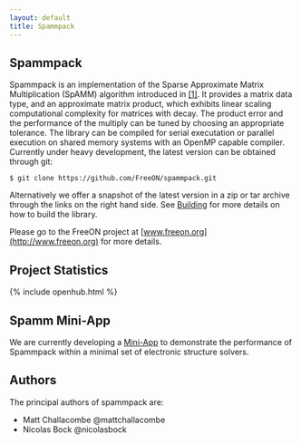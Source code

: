 ```yaml
---
layout: default
title: Spammpack
---
```


Spammpack
---------

Spammpack is an implementation of the Sparse Approximate Matrix Multiplication
(SpAMM) algorithm introduced in [[1]](/spammpack/references.html#1).  It
provides a matrix data type, and an approximate matrix product, which exhibits
linear scaling computational complexity for matrices with decay. The product
error and the performance of the multiply can be tuned by choosing an
appropriate tolerance. The library can be compiled for serial executation or
parallel execution on shared memory systems with an OpenMP capable compiler.
Currently under heavy development, the latest version can be obtained through git:

    $ git clone https://github.com/FreeON/spammpack.git

Alternatively we offer a snapshot of the latest version in a zip or tar archive
through the links on the right hand side. See [Building](/spammpack/building.html)
for more details on how to build the library.

Please go to the FreeON project at [www.freeon.org](http://www.freeon.org) for
more details.

Project Statistics
------------------

{% include openhub.html %}

Spamm Mini-App
--------------

We are currently developing a
[Mini-App](http://freeon.github.io/spamm-miniapp) to demonstrate the
performance of Spammpack within a minimal set of electronic structure solvers.

Authors
-------

The principal authors of spammpack are:

  - Matt Challacombe @mattchallacombe
  - Nicolas Bock @nicolasbock
